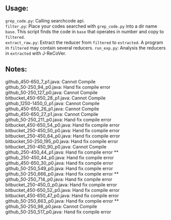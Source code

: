 ## Usage:
```grep_code.py```: Calling searchcode api.   
```filter.py```: Place your codes searched with ```grep_code.py```
into a dir name ```base```. This script finds the code in ```base```
that operates in number and copy to ```filtered```.   
```extract_raw.py```: Extract the reducer from ```filtered``` to
```estracted```. A program in ```filtered``` may contain several
reducers.
```run_exp.py```: Analysis the reducers in ```extracted``` with
J-ReCoVer.


## Notes:

github_450-650_7_p1.java: Cannot Compile   
github_50-250_94_p0.java: Hand fix compile error   
github_50-250_127_p0.java: Cannot Compile   
bitbucket_450-650_28_p1.java: Cannot Compile   
github_1250-1450_0_p1.java: Cannot Compile   
github_450-650_26_p1.java: Cannot Compile   
github_450-650_27_p1.java: Cannot Compile   
github_50-250_211_p0.java: Hand fix compile error   
bitbucket_450-650_54_p0.java: Hand fix compile error   
bitbucket_250-450_50_p0.java: Hand fix compile error   
bitbucket_250-450_64_p0.java: Hand fix compile error   
bitbucket_50-250_195_p0.java: Hand fix compile error   
bitbucket_250-450_90_p0.java: Cannot Compile   
github_250-450_44_p1.java: Hand fix compile error **   
github_250-450_44_p0.java: Hand fix compile error   
github_450-650_30_p0.java: Hand fix compile error   
github_50-250_549_p0.java: Hand fix compile error   
github_50-250_666_p0.java: Hand fix compile error **   
github_50-250_714_p0.java: Hand fix compile error   
bitbucket_250-450_0_p0.java: Hand fix compile error   
bitbucket_450-650_52_p0.java: Hand fix compile error   
bitbucket_450-650_47_p0.java: Hand fix compile error   
github_50-250_663_p0.java: Hand fix compile error **   
github_50-250_98_p0.java: Cannot Compile   
github_50-250_517_p0.java: Hand fix compile error   
